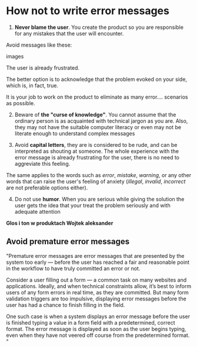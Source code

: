 # How not to write error messages #


   1. **Never blame the user**. You create the product so you are responsible for any mistakes that the user will encounter.

Avoid messages like these:

images

The user is already frustrated.

The better option is to acknowledge that the problem evoked on your side, which is, in fact, true.

It is your job to work on the product to eliminate as many error.... scenarios as possible.

2.  Beware of **the "curse of knowledge"**. You cannot assume that the ordinary person is as acquainted with technical jargon as you are. Also, they may not have the suitable computer literacy or even may not be literate enough to understand complex messages

3. Avoid **capital letters**, they are is considered to be rude, and can be interpreted as shouting at someone. The whole experience with the error message is already frustrating for the user, there is no need to aggreviate this feeling. 

The same applies to the words such as *error*, *mistake*, *warning*, or any other words that can  raise the user's feeling of anxiety (*illegal*, *invalid*, *incorrect* are not preferable options either).

4. Do not use **humor**. When you are serious while giving the solution the user gets the idea that your treat the problem seriously and with adequate attention

**Glos i ton w produktach Wojtek aleksander**

## Avoid premature error messages ##

"Premature error messages are error messages that are presented by the system too early — before the user has reached a fair and reasonable point in the workflow to have truly committed an error or not.

Consider a user filling out a form — a common task on many websites and applications. Ideally, and when technical constraints allow, it’s best to inform users of any form errors in real time, as they are committed. But many form validation triggers are too impulsive, displaying error messages before the user has had a chance to finish filling in the field.

One such case is when a system displays an error message before the user is finished typing a value in a form field with a predetermined, correct format. The error message is displayed as soon as the user begins typing, even when they have not veered off course from the predetermined format. "